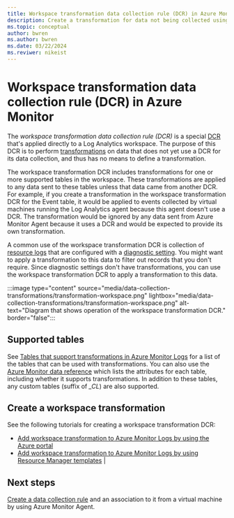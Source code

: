 ```yaml
---
title: Workspace transformation data collection rule (DCR) in Azure Monitor
description: Create a transformation for data not being collected using a data collection rule (DCR).
ms.topic: conceptual
author: bwren
ms.author: bwren
ms.date: 03/22/2024
ms.reviwer: nikeist
---
```


# Workspace transformation data collection rule (DCR) in Azure Monitor

The *workspace transformation data collection rule (DCR)* is a special [DCR](./data-collection-rule-overview.md) that's applied directly to a Log Analytics workspace. The purpose of this DCR is to perform [transformations](./data-collection-transformations.md) on data that does not yet use a DCR for its data collection, and thus has no means to define a transformation.

The workspace transformation DCR includes transformations for one or more supported tables in the workspace. These transformations are applied to any data sent to these tables unless that data came from another DCR. For example, if you create a transformation in the workspace transformation DCR for the Event table, it would be applied to events collected by virtual machines running the Log Analytics agent because this agent doesn't use a DCR. The transformation would be ignored by any data sent from Azure Monitor Agent because it uses a DCR and would be expected to provide its own transformation.

A common use of the workspace transformation DCR is collection of [resource logs](./resource-logs.md) that are configured with a [diagnostic setting](./diagnostic-settings.md). You might want to apply a transformation to this data to filter out records that you don't require. Since diagnostic settings don't have transformations, you can use the workspace transformation DCR to apply a transformation to this data.

:::image type="content" source="media/data-collection-transformations/transformation-workspace.png" lightbox="media/data-collection-transformations/transformation-workspace.png" alt-text="Diagram that shows operation of the workspace transformation DCR." border="false":::

## Supported tables
See [Tables that support transformations in Azure Monitor Logs](../logs/tables-feature-support.md) for a list of the tables that can be used with transformations. You can also use the [Azure Monitor data reference](/azure/azure-monitor/reference/) which lists the attributes for each table, including whether it supports transformations. In addition to these tables, any custom tables (suffix of *_CL*) are also supported.

## Create a workspace transformation

See the following tutorials for creating a workspace transformation DCR:

- [Add workspace transformation to Azure Monitor Logs by using the Azure portal](../logs/tutorial-workspace-transformations-portal.md)
- [Add workspace transformation to Azure Monitor Logs by using Resource Manager templates](../logs/tutorial-workspace-transformations-api.md) |


## Next steps

[Create a data collection rule](../agents/data-collection-rule-azure-monitor-agent.md) and an association to it from a virtual machine by using Azure Monitor Agent.

